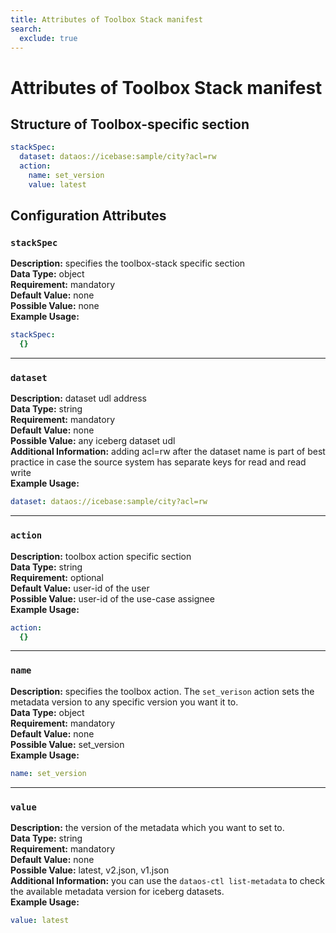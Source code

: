 ```yaml
---
title: Attributes of Toolbox Stack manifest
search:
  exclude: true
---
```


# Attributes of Toolbox Stack manifest

## Structure of Toolbox-specific section


```yaml
stackSpec: 
  dataset: dataos://icebase:sample/city?acl=rw 
  action: 
    name: set_version 
    value: latest 
```

## Configuration Attributes

### **`stackSpec`**

**Description:** specifies the toolbox-stack specific section<br>
**Data Type:** object<br>
**Requirement:** mandatory<br>
**Default Value:** none<br>
**Possible Value:** none<br>
**Example Usage:**<br>
```yaml
stackSpec:
  {}
```

---

### **`dataset`**

**Description:** dataset udl address<br>
**Data Type:** string<br>
**Requirement:** mandatory<br>
**Default Value:** none<br>
**Possible Value:** any iceberg dataset udl<br>
**Additional Information:** adding acl=rw after the dataset name is part of best practice in case the source system has separate keys for read and read write<br>
**Example Usage:**<br>
```yaml
dataset: dataos://icebase:sample/city?acl=rw
```

---

### **`action`**

**Description:** toolbox action specific section<br>
**Data Type:** string<br>
**Requirement:** optional<br>
**Default Value:** user-id of the user<br>
**Possible Value:** user-id of the use-case assignee<br>
**Example Usage:**<br>
```yaml
action:
  {}
```

---

### **`name`**

**Description:** specifies the toolbox action. The `set_verison` action sets the metadata version to any specific version you want it to.<br>
**Data Type:** object<br>
**Requirement:** mandatory<br>
**Default Value:** none<br>
**Possible Value:** set_version<br>
**Example Usage:**<br>
```yaml
name: set_version
```

---

### **`value`**

**Description:** the version of the metadata which you want to set to.<br>
**Data Type:** string<br>
**Requirement:** mandatory<br>
**Default Value:** none<br>
**Possible Value:** latest, v2.json, v1.json<br>
**Additional Information:** you can use the `dataos-ctl list-metadata` to check the available metadata version for iceberg datasets.<br>
**Example Usage:**<br>
```yaml
value: latest
```
